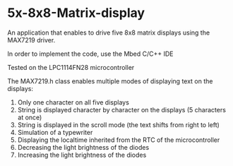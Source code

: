 # 5x-8x8-Matrix-display
An application that enables to drive five 8x8 matrix displays using the MAX7219 driver.

In order to implement the code, use the Mbed C/C++ IDE

Tested on the LPC1114FN28 microcontroller

The MAX7219.h class enables multiple modes of displaying text on the displays:
1. Only one character on all five displays
2. String is displayed character by character on the displays (5 characters at once)
3. String is displayed in the scroll mode (the text shifts from right to left)
4. Simulation of a typewriter
5. Displaying the localtime inherited from the RTC of the microcontroller
6. Decreasing the light brightness of the diodes
7. Increasing the light brightness of the diodes
